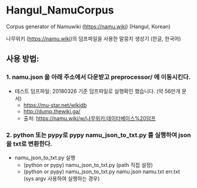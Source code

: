 # Hangul_NamuCorpus
Corpus generator of Namuwiki (https://namu.wiki) (Hangul, Korean)

나무위키 (https://namu.wiki)의 덤프파일을 사용한 말뭉치 생성기 (한글, 한국어)

## 사용 방법: 

### 1. namu.json 을 아래 주소에서 다운받고 preprocessor/ 에 이동시킨다.
* 테스트 덤프파일: 20180326 기준 덤프파일로 실행확인 했습니다. (약 56만개 문서)
  + https://mu-star.net/wikidb 
  + http://dump.thewiki.ga/
  + 출처: https://namu.wiki/w/나무위키:데이터베이스%20덤프

### 2. python 또는 pypy로 pypy namu_json_to_txt.py 를 실행하여 json을 txt로 변환한다.
* namu_json_to_txt.py 실행
  + (python or pypy) namu_json_to_txt.py (path 직접 설정)
  + (python or pypy) namu_json_to_txt.py namu.json namu.txt err.txt (sys argv 사용하여 실행하는 경우)

